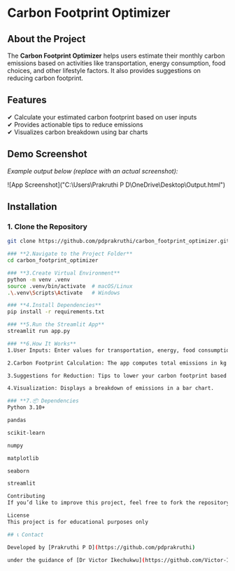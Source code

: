 # Carbon Footprint Optimizer

## **About the Project**
The **Carbon Footprint Optimizer** helps users estimate their monthly carbon emissions based on activities like transportation, energy consumption, food choices, and other lifestyle factors. It also provides suggestions on reducing carbon footprint.

## **Features**
✔ Calculate your estimated carbon footprint based on user inputs  
✔ Provides actionable tips to reduce emissions  
✔ Visualizes carbon breakdown using bar charts  

## **Demo Screenshot**
_Example output below (replace with an actual screenshot):_

![App Screenshot]("C:\Users\Prakruthi P D\OneDrive\Desktop\Output.html")

## **Installation**
### **1. Clone the Repository**
```bash
git clone https://github.com/pdprakruthi/carbon_footprint_optimizer.git

### **2.Navigate to the Project Folder**
cd carbon_footprint_optimizer

### **3.Create Virtual Environment**
python -m venv .venv
source .venv/bin/activate  # macOS/Linux
.\.venv\Scripts\Activate   # Windows

### **4.Install Dependencies**
pip install -r requirements.txt

### **5.Run the Streamlit App**
streamlit run app.py

### **6.How It Works**
1.User Inputs: Enter values for transportation, energy, food consumption, and other activities.

2.Carbon Footprint Calculation: The app computes total emissions in kg CO₂ per month.

3.Suggestions for Reduction: Tips to lower your carbon footprint based on usage level.

4.Visualization: Displays a breakdown of emissions in a bar chart.

### **7.📦 Dependencies
Python 3.10+

pandas

scikit-learn

numpy

matplotlib

seaborn

streamlit

Contributing
If you’d like to improve this project, feel free to fork the repository and submit a pull request! 🚀

License
This project is for educational purposes only

## 📞 Contact

Developed by [Prakruthi P D](https://github.com/pdprakruthi)

under the guidance of [Dr Victor Ikechukwu](https://github.com/Victor-Ikechukwu/Victor-Ikechukwu)


